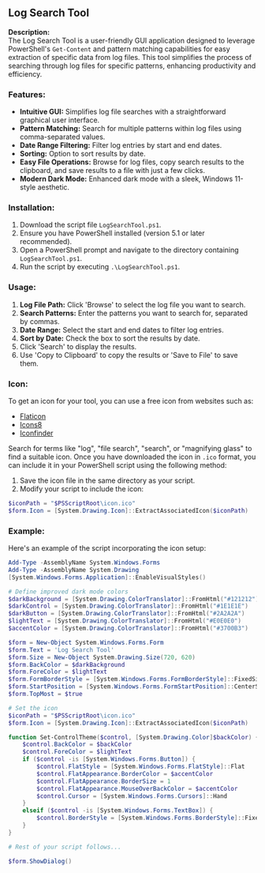 ## Log Search Tool

**Description:**  
The Log Search Tool is a user-friendly GUI application designed to leverage PowerShell's `Get-Content` and pattern matching capabilities for easy extraction of specific data from log files. This tool simplifies the process of searching through log files for specific patterns, enhancing productivity and efficiency.

### Features:
- **Intuitive GUI:** Simplifies log file searches with a straightforward graphical user interface.
- **Pattern Matching:** Search for multiple patterns within log files using comma-separated values.
- **Date Range Filtering:** Filter log entries by start and end dates.
- **Sorting:** Option to sort results by date.
- **Easy File Operations:** Browse for log files, copy search results to the clipboard, and save results to a file with just a few clicks.
- **Modern Dark Mode:** Enhanced dark mode with a sleek, Windows 11-style aesthetic.

### Installation:
1. Download the script file `LogSearchTool.ps1`.
2. Ensure you have PowerShell installed (version 5.1 or later recommended).
3. Open a PowerShell prompt and navigate to the directory containing `LogSearchTool.ps1`.
4. Run the script by executing `.\LogSearchTool.ps1`.

### Usage:
1. **Log File Path:** Click 'Browse' to select the log file you want to search.
2. **Search Patterns:** Enter the patterns you want to search for, separated by commas.
3. **Date Range:** Select the start and end dates to filter log entries.
4. **Sort by Date:** Check the box to sort the results by date.
5. Click 'Search' to display the results.
6. Use 'Copy to Clipboard' to copy the results or 'Save to File' to save them.

### Icon:
To get an icon for your tool, you can use a free icon from websites such as:
- [Flaticon](https://www.flaticon.com/)
- [Icons8](https://icons8.com/icons)
- [Iconfinder](https://www.iconfinder.com/)

Search for terms like "log", "file search", "search", or "magnifying glass" to find a suitable icon. Once you have downloaded the icon in `.ico` format, you can include it in your PowerShell script using the following method:

1. Save the icon file in the same directory as your script.
2. Modify your script to include the icon:

```powershell
$iconPath = "$PSScriptRoot\icon.ico"
$form.Icon = [System.Drawing.Icon]::ExtractAssociatedIcon($iconPath)
```

### Example:
Here's an example of the script incorporating the icon setup:

```powershell
Add-Type -AssemblyName System.Windows.Forms
Add-Type -AssemblyName System.Drawing
[System.Windows.Forms.Application]::EnableVisualStyles()

# Define improved dark mode colors
$darkBackground = [System.Drawing.ColorTranslator]::FromHtml("#121212")
$darkControl = [System.Drawing.ColorTranslator]::FromHtml("#1E1E1E")
$darkButton = [System.Drawing.ColorTranslator]::FromHtml("#2A2A2A")
$lightText = [System.Drawing.ColorTranslator]::FromHtml("#E0E0E0")
$accentColor = [System.Drawing.ColorTranslator]::FromHtml("#3700B3")

$form = New-Object System.Windows.Forms.Form
$form.Text = 'Log Search Tool'
$form.Size = New-Object System.Drawing.Size(720, 620)
$form.BackColor = $darkBackground
$form.ForeColor = $lightText
$form.FormBorderStyle = [System.Windows.Forms.FormBorderStyle]::FixedSingle
$form.StartPosition = [System.Windows.Forms.FormStartPosition]::CenterScreen
$form.TopMost = $true

# Set the icon
$iconPath = "$PSScriptRoot\icon.ico"
$form.Icon = [System.Drawing.Icon]::ExtractAssociatedIcon($iconPath)

function Set-ControlTheme($control, [System.Drawing.Color]$backColor) {
    $control.BackColor = $backColor
    $control.ForeColor = $lightText
    if ($control -is [System.Windows.Forms.Button]) {
        $control.FlatStyle = [System.Windows.Forms.FlatStyle]::Flat
        $control.FlatAppearance.BorderColor = $accentColor
        $control.FlatAppearance.BorderSize = 1
        $control.FlatAppearance.MouseOverBackColor = $accentColor
        $control.Cursor = [System.Windows.Forms.Cursors]::Hand
    }
    elseif ($control -is [System.Windows.Forms.TextBox]) {
        $control.BorderStyle = [System.Windows.Forms.BorderStyle]::FixedSingle
    }
}

# Rest of your script follows...

$form.ShowDialog()
```
